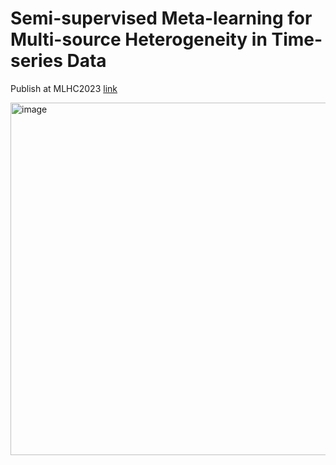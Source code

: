 # Semi-supervised Meta-learning for Multi-source Heterogeneity in Time-series Data
Publish at MLHC2023 [link](https://static1.squarespace.com/static/59d5ac1780bd5ef9c396eda6/t/64d1abf2bbaa8263069c3a2c/1691462642799/ID153_Research+Paper_2023.pdf)


<img width="564" alt="image" src="https://github.com/lidazhang/ssml-time-series-heterogeneity/assets/24967087/d1e29ef1-3a7a-405a-b700-796c7ce58906">
